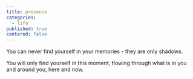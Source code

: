 ```yaml
---
title: presence
categories:
  - life
published: true
centered: false
---
```


You can never find yourself
in your memories -
they are only shadows.

You will only find yourself
in this moment,
flowing through
what is in you
and around you,
here and now.
